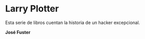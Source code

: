 # Larry Plotter

Esta serie de libros cuentan la historia de un hacker excepcional.

**José Fuster**

